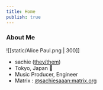 ```yaml
---
title: Home
publish: true
---
```

### About Me
![[static/Alice Paul.png | 300]]


- sachie ([they/them](https://en.wikipedia.org/wiki/Singular_they))
- Tokyo, Japan 🗾
- Music Producer, Engineer
- Matrix : [@sachiesaaan:matrix.org](https://matrix.to/#/@sachiesaaan:matrix.org)






